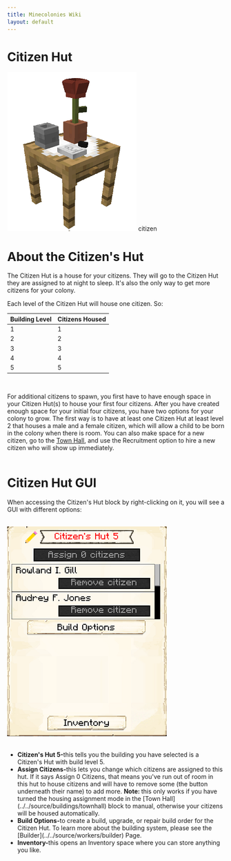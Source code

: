 ```yaml
---
title: Minecolonies Wiki
layout: default
---
```

# Citizen Hut

<div class="infobox box text-center">
    <img src="../../assets/images/buildings/citizen.png" alt="Citizen Hut" />
    <recipe>citizen</recipe>
</div>

# About the Citizen's Hut

The Citizen Hut is a house for your citizens. They will go to the Citizen Hut they are assigned to at night to sleep. It's also the only way to get more citizens for your colony.

Each level of the Citizen Hut will house one citizen. So: 


| Building Level | Citizens Housed |
| ----- | ----- |
| 1 | 1 |
| 2 | 2 |
| 3 | 3 |
| 4 | 4 |
| 5 | 5 |

<br>

For additional citizens to spawn, you first have to have enough space in your Citizen Hut(s) to house your first four citizens. After you have created enough space for your initial four citizens, you have two options for your colony to grow. The first way is to have at least one Citizen Hut at least level 2 that houses a male and a female citizen, which will allow a child to be born in the colony when there is room. You can also make space for a new citizen, go to the [Town Hall](../../source/buildings/townhall), and use the Recruitment option to hire a new citizen who will show up immediately.  
<br>

# Citizen Hut GUI

When accessing the Citizen's Hut block by right-clicking on it, you will see a GUI with different options:

<br>
<div class="row">
  <div class="col-sm-12 col-md">
    <img src="../../assets/images/gui/citizengui.png" class="img-fluid mx-auto" alt="Citizen Hut GUI">
  </div>
  <div class="col-sm-12 col-md">
    <br>
    <ul>
      <li><strong>Citizen's Hut 5-</strong>this tells you the building you have selected is a Citizen's Hut with build level 5.</li>
      <li><strong>Assign Citizens-</strong>this lets you change which citizens are assigned to this hut. If it says Assign 0 Citizens, that means you've run out of room in this hut to house citizens and will have to remove some (the button underneath their name) to add more. <b>Note: </b>this only works if you have turned the housing assignment mode in the [Town Hall](../../source/buildings/townhall) block to manual, otherwise your citizens will be housed automatically.</li>
      <li><strong>Build Options-</strong>to create a build, upgrade, or repair build order for the Citizen Hut. To learn more about the building system, please see the [Builder](../../source/workers/builder) Page.</li>
      <li><strong>Inventory-</strong>this opens an Inventory space where you can store anything you like.</li>
    </ul>
  </div>
</div>  
  <br>
  
